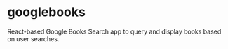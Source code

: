# googlebooks
  React-based Google Books Search app to query and display books based on user searches.

